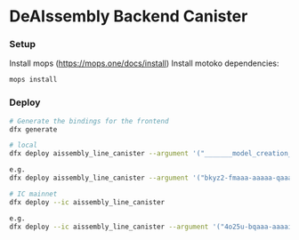 # DeAIssembly Backend Canister

### Setup

Install mops (https://mops.one/docs/install)
Install motoko dependencies:

```bash
mops install
```

### Deploy

```bash
# Generate the bindings for the frontend
dfx generate

# local
dfx deploy aissembly_line_canister --argument '("_______model_creation_canister_id______", "________frontend_creation_canister_id______")'

e.g.
dfx deploy aissembly_line_canister --argument '("bkyz2-fmaaa-aaaaa-qaaaq-cai", "be2us-64aaa-aaaaa-qaabq-cai")'

# IC mainnet
dfx deploy --ic aissembly_line_canister

e.g.
dfx deploy --ic aissembly_line_canister --argument '("4o25u-bqaaa-aaaai-acrha-cai", "4j33a-miaaa-aaaai-acrhq-cai")'

```